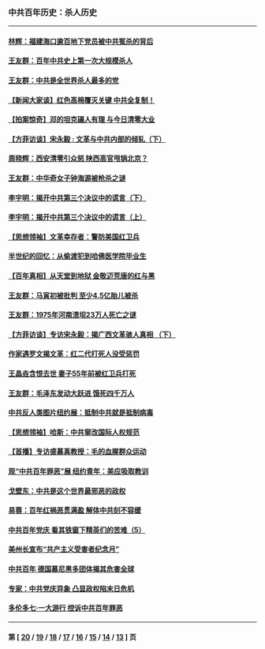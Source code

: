 ### 中共百年历史：杀人历史
---
#### [林辉：福建海口逾百地下党员被中共冤杀的背后](../../pages/nf1176106/n13878946.md?03120430) 
#### [王友群：百年中共史上第一次大规模杀人](../../pages/nf1176106/n13863785.md?03120430) 
#### [王友群：中共是全世界杀人最多的党](../../pages/nf1176106/n13860689.md?03120430) 
#### [【新闻大家谈】红色高棉覆灭关键 中共全复制！](../../pages/nf1176106/n13850222.md?03120430) 
#### [【拍案惊奇】邓的坦克碾人有理 与今日清零大业](../../pages/nf1176106/n13729574.md?03120430) 
#### [【方菲访谈】宋永毅 : 文革与中共内部的倾轧（下）](../../pages/nf1176106/n13486836.md?03120430) 
#### [周晓辉：西安清零引众怒 陕西高官甩锅北京？](../../pages/nf1176106/n13484627.md?03120430) 
#### [王友群：中华奇女子钟海源被枪杀之谜](../../pages/nf1176106/n13430555.md?03120430) 
#### [李宇明：揭开中共第三个决议中的谎言（下）](../../pages/nf1176106/n13389389.md?03120430) 
#### [李宇明：揭开中共第三个决议中的谎言（上）](../../pages/nf1176106/n13388697.md?03120430) 
#### [【思想领袖】文革幸存者：警防美国红卫兵](../../pages/nf1176106/n13339289.md?03120430) 
#### [半世纪的回忆：从偷渡犯到哈佛医学院毕业生](../../pages/nf1176106/n13345328.md?03120430) 
#### [【百年真相】从天堂到地狱 金敬迈荒唐的红与黑](../../pages/nf1176106/n13336995.md?03120430) 
#### [王友群：马寅初被批判 至少4.5亿胎儿被杀](../../pages/nf1176106/n13260313.md?03120430) 
#### [王友群：1975年河南溃坝23万人死亡之谜](../../pages/nf1176106/n13231576.md?03120430) 
#### [【方菲访谈】专访宋永毅：揭广西文革骇人真相 （下）](../../pages/nf1176106/n13209074.md?03120430) 
#### [作家遇罗文揭文革：红二代打死人没受惩罚](../../pages/nf1176106/n13205254.md?03120430) 
#### [王晶垚含恨去世 妻子55年前被红卫兵打死](../../pages/nf1176106/n13203590.md?03120430) 
#### [王友群：毛泽东发动大跃进 饿死四千万人](../../pages/nf1176106/n13177158.md?03120430) 
#### [中共反人类图片纽约展：抵制中共就是抵制病毒](../../pages/nf1176106/n13115371.md?03120430) 
#### [【思想领袖】哈斯：中共窜改国际人权规范](../../pages/nf1176106/n13053647.md?03120430) 
#### [【首播】专访盛慕真教授：毛的血腥群众运动](../../pages/nf1176106/n13091782.md?03120430) 
#### [观“中共百年罪恶”展 纽约青年：美应吸取教训](../../pages/nf1176106/n13085246.md?03120430) 
#### [戈壁东：中共是这个世界最邪恶的政权](../../pages/nf1176106/n13085641.md?03120430) 
#### [易蓉：百年红祸恶贯满盈 解体中共刻不容缓](../../pages/nf1176106/n13084455.md?03120430) 
#### [中共百年党庆 看其铁窗下精英们的苦难（5）](../../pages/nf1176106/n13076766.md?03120430) 
#### [美州长宣布“共产主义受害者纪念月”](../../pages/nf1176106/n13074024.md?03120430) 
#### [中共百年 德国慕尼黑多团体揭其危害全球](../../pages/nf1176106/n13068873.md?03120430) 
#### [专家：中共党庆异象 凸显政权陷末日危机](../../pages/nf1176106/n13067084.md?03120430) 
#### [多伦多七·一大游行 控诉中共百年罪恶](../../pages/nf1176106/n13062043.md?03120430) 

---
#### 第 [ [20](./20.md?03120430) / [19](./19.md?03120430) / [18](./18.md?03120430) / [17](./17.md?03120430) / [16](./16.md?03120430) / [15](./15.md?03120430) / [14](./14.md?03120430) / [13](./13.md?03120430) ] 页
